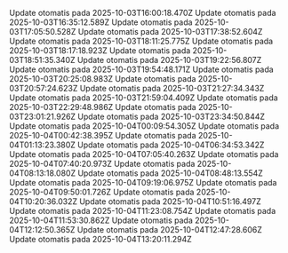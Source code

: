 

Update otomatis pada 2025-10-03T16:00:18.470Z
Update otomatis pada 2025-10-03T16:35:12.589Z
Update otomatis pada 2025-10-03T17:05:50.528Z
Update otomatis pada 2025-10-03T17:38:52.604Z
Update otomatis pada 2025-10-03T18:11:25.775Z
Update otomatis pada 2025-10-03T18:17:18.923Z
Update otomatis pada 2025-10-03T18:51:35.340Z
Update otomatis pada 2025-10-03T19:22:56.807Z
Update otomatis pada 2025-10-03T19:54:48.171Z
Update otomatis pada 2025-10-03T20:25:08.983Z
Update otomatis pada 2025-10-03T20:57:24.623Z
Update otomatis pada 2025-10-03T21:27:34.343Z
Update otomatis pada 2025-10-03T21:59:04.409Z
Update otomatis pada 2025-10-03T22:29:48.986Z
Update otomatis pada 2025-10-03T23:01:21.926Z
Update otomatis pada 2025-10-03T23:34:50.844Z
Update otomatis pada 2025-10-04T00:09:54.305Z
Update otomatis pada 2025-10-04T00:42:38.395Z
Update otomatis pada 2025-10-04T01:13:23.380Z
Update otomatis pada 2025-10-04T06:34:53.342Z
Update otomatis pada 2025-10-04T07:05:40.263Z
Update otomatis pada 2025-10-04T07:40:20.973Z
Update otomatis pada 2025-10-04T08:13:18.080Z
Update otomatis pada 2025-10-04T08:48:13.554Z
Update otomatis pada 2025-10-04T09:19:06.975Z
Update otomatis pada 2025-10-04T09:50:01.726Z
Update otomatis pada 2025-10-04T10:20:36.032Z
Update otomatis pada 2025-10-04T10:51:16.497Z
Update otomatis pada 2025-10-04T11:23:08.754Z
Update otomatis pada 2025-10-04T11:53:30.862Z
Update otomatis pada 2025-10-04T12:12:50.365Z
Update otomatis pada 2025-10-04T12:47:28.606Z
Update otomatis pada 2025-10-04T13:20:11.294Z